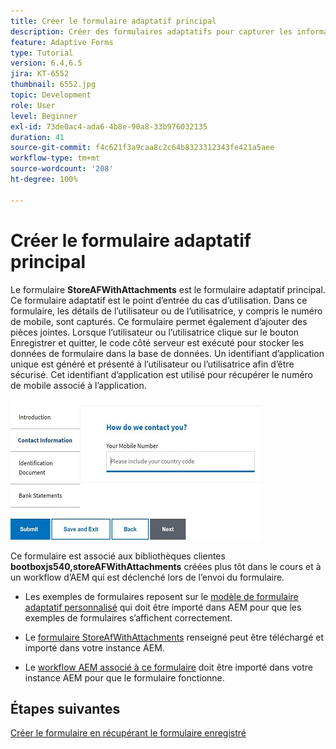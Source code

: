 ```yaml
---
title: Créer le formulaire adaptatif principal
description: Créer des formulaires adaptatifs pour capturer les informations sur la personne demandeuse et le formulaire adaptatif pour récupérer le formulaire adaptatif enregistré
feature: Adaptive Forms
type: Tutorial
version: 6.4,6.5
jira: KT-6552
thumbnail: 6552.jpg
topic: Development
role: User
level: Beginner
exl-id: 73de0ac4-ada6-4b8e-90a8-33b976032135
duration: 41
source-git-commit: f4c621f3a9caa8c2c64b8323312343fe421a5aee
workflow-type: tm+mt
source-wordcount: '208'
ht-degree: 100%

---
```


# Créer le formulaire adaptatif principal

Le formulaire **StoreAFWithAttachments** est le formulaire adaptatif principal. Ce formulaire adaptatif est le point d’entrée du cas d’utilisation. Dans ce formulaire, les détails de l’utilisateur ou de l’utilisatrice, y compris le numéro de mobile, sont capturés. Ce formulaire permet également d’ajouter des pièces jointes. Lorsque l’utilisateur ou l’utilisatrice clique sur le bouton Enregistrer et quitter, le code côté serveur est exécuté pour stocker les données de formulaire dans la base de données. Un identifiant d’application unique est généré et présenté à l’utilisateur ou l’utilisatrice afin d’être sécurisé. Cet identifiant d’application est utilisé pour récupérer le numéro de mobile associé à l’application.

![Formulaire d’application principal.](assets/6552.JPG)

Ce formulaire est associé aux bibliothèques clientes **bootboxjs540,storeAFWithAttachments** créées plus tôt dans le cours et à un workflow d’AEM qui est déclenché lors de l’envoi du formulaire.


* Les exemples de formulaires reposent sur le [modèle de formulaire adaptatif personnalisé](assets/custom-template-with-page-component.zip) qui doit être importé dans AEM pour que les exemples de formulaires s’affichent correctement.

* Le [formulaire StoreAfWithAttachments](assets/store-af-with-attachments-form.zip) renseigné peut être téléchargé et importé dans votre instance AEM.

* Le [workflow AEM associé à ce formulaire](assets/workflow-model-store-af-with-attachments.zip) doit être importé dans votre instance AEM pour que le formulaire fonctionne.


## Étapes suivantes

[Créer le formulaire en récupérant le formulaire enregistré](./retrieve-saved-form.md)